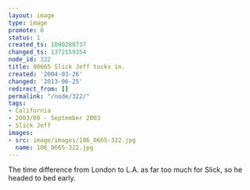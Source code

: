 ```yaml
---
layout: image
type: image
promote: 0
status: 1
created_ts: 1080280737
changed_ts: 1372159354
node_id: 322
title: 00665 Slick Jeff tucks in.
created: '2004-03-26'
changed: '2013-06-25'
redirect_from: []
permalink: "/node/322/"
tags:
- California
- 2003/09 - September 2003
- Slick Jeff
images:
- src: image/images/106_0665-322.jpg
  name: 106_0665-322.jpg
---
```

The time difference from London to L.A. as far too much for Slick, so he headed to bed early.
